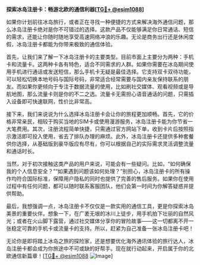 **探索冰岛注册卡：畅游北欧的通信利器[[TG💪+ @esim1088](https://t.me/s/esim1088)]**

如果你计划前往冰岛旅行，或者正在寻找一种便捷的方式来解决海外通信问题，那么冰岛注册卡绝对是你不可错过的选择。这款产品不仅能够满足你日常通话、短信的需求，还能让你随时随地享受高速网络冲浪的乐趣。无论是商务出行还是休闲度假，冰岛注册卡都能为你带来极致的通信体验。

首先，让我们来了解一下冰岛注册卡的主要类型。目前市面上主要分为两种：手机卡和流量卡。这两种卡各有特色，适合不同需求的人群。如果你需要在冰岛期间使用手机进行通话或发送短信，那么手机卡无疑是最佳选择。它支持双卡双待功能，可以轻松切换本地号码与国际号码，非常适合经常需要与国内亲友保持联系的朋友。而如果你更倾向于专注于数据流量的使用，比如刷社交媒体、观看视频或是导航地图，那么流量卡则是你的不二之选。流量卡无需担心语音通话的问题，只需插入设备即可快速联网，性价比非常高。

接下来，我们来说说为什么选择冰岛注册卡会让你的旅程更加顺畅。首先，它的价格非常亲民，相较于购买当地的SIM卡或使用漫游服务，冰岛注册卡能为你节省一大笔费用。其次，注册流程简单快捷，只需通过官方网站下单，收到卡片后按照指示激活即可投入使用，省去了排队办理的麻烦。此外，冰岛注册卡还提供多种套餐供你选择，从基础版到豪华版应有尽有，你可以根据自己的实际需求灵活调整流量和通话时长。

当然，对于初次接触这类产品的用户来说，可能会有一些疑问。比如，“如何确保我的个人信息安全？”“如果遇到问题该如何处理？”别担心，冰岛注册卡的所有操作均符合国际标准，保障用户隐私的同时也提供了完善的售后服务。如果你在使用过程中有任何问题，都可以随时联系客服团队，他们会第一时间为你解答疑惑并提供帮助。

最后，我想强调一点，冰岛注册卡不仅仅是一款实用的通信工具，更是你探索冰岛美景的重要伙伴。想象一下，在广袤无垠的冰川上徒步，用手机拍下壮丽的自然风光；或者在火山脚下露营，通过社交媒体分享你的冒险故事——这一切都离不开一张稳定可靠的手机卡或流量卡的支持。所以，赶紧为自己准备一张冰岛注册卡吧！

无论你是即将踏上冰岛之旅的探险家，还是想要优化海外通讯体验的旅行达人，冰岛注册卡都会成为你旅途中不可或缺的好帮手。现在就行动起来，开启属于你的北欧通信新篇章！[[TG💪+ @esim1088](https://t.me/s/esim1088) ![Image](https://i.postimg.cc/4NQfJmqS/Snipaste-2025-05-13-00-14-12.png)]